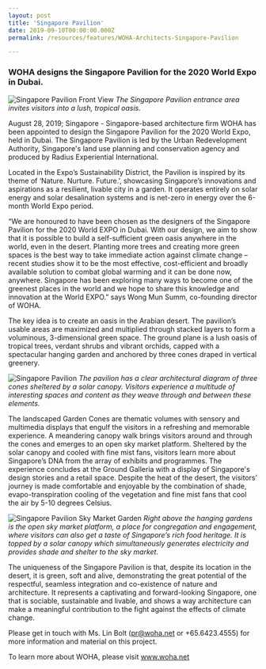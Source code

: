 ```yaml
---
layout: post
title: 'Singapore Pavilion'
date: 2019-09-10T00:00:00.000Z
permalink: /resources/features/WOHA-Architects-Singapore-Pavilion

---
```


### **WOHA designs the Singapore Pavilion for the 2020 World Expo in Dubai.**

![Singapore Pavilion Front View](/images/Singapore-Pavilion-Front-View-1.jpg)
*The Singapore Pavilion entrance area invites visitors into a lush, tropical oasis.*

August 28, 2019; Singapore - Singapore-based architecture firm WOHA has been appointed to design the Singapore Pavilion for the 2020 World Expo, held in Dubai. The Singapore Pavilion is led by the Urban Redevelopment Authority, Singapore's land use planning and conservation agency and produced by Radius Experiential International. 

Located in the Expo’s Sustainability District, the Pavilion is inspired by its theme of ‘Nature. Nurture. Future.’, showcasing Singapore’s innovations and aspirations as a resilient, livable city in a garden. It operates entirely on solar energy and solar desalination systems and is net-zero in energy over the 6-month World Expo period.

“We are honoured to have been chosen as the designers of the Singapore Pavilion for the 2020 World EXPO in Dubai. With our design, we aim to show that it is possible to build a self-sufficient green oasis anywhere in the world, even in the desert. Planting more trees and creating more green spaces is the best way to take immediate action against climate change – recent studies show it to be the most effective, cost-efficient and broadly available solution to combat global warming and it can be done now, anywhere. Singapore has been exploring many ways to become one of the greenest places in the world and we hope to share this knowledge and innovation at the World EXPO.” says Wong Mun Summ, co-founding director of WOHA.

The key idea is to create an oasis in the Arabian desert. The pavilion’s usable areas are maximized and multiplied through stacked layers to form a voluminous, 3-dimensional green space. The ground plane is a lush oasis of tropical trees, verdant shrubs and vibrant orchids, capped with a spectacular hanging garden and anchored by three cones draped in vertical greenery. 

![Singapore Pavilion](/images/Singapore-Pavilion-2.jpg)
*The pavilion has a clear architectural diagram of three cones sheltered by a solar canopy. Visitors experience a multitude of interesting spaces and content as they weave through and between these elements.* 

The landscaped Garden Cones are thematic volumes with sensory and multimedia displays that engulf the visitors in a refreshing and memorable experience. A meandering canopy walk brings visitors around and through the cones and emerges to an open sky market platform. Sheltered by the solar canopy and cooled with fine mist fans, visitors learn more about Singapore’s DNA from the array of exhibits and programmes. The experience concludes at the Ground Galleria with a display of Singapore's design stories and a retail space. Despite the heat of the desert, the visitors’ journey is made comfortable and enjoyable by the combination of shade, evapo-transpiration cooling of the vegetation and fine mist fans that cool the air by 5-10 degrees Celsius.

![Singapore Pavilion Sky Market Garden](/images/Singapore-Pavilion-Hanging-Garden-3.jpg)
*Right above the hanging gardens is the open sky market platform, a place for congregation and engagement, where visitors can also get a taste of Singapore’s rich food heritage. It is topped by a solar canopy which simultaneously generates electricity and provides shade and shelter to the sky market.*

The uniqueness of the Singapore Pavilion is that, despite its location in the desert, it is green, soft and alive, demonstrating the great potential of the respectful, seamless integration and co-existence of nature and architecture. It represents a captivating and forward-looking Singapore, one that is sociable, sustainable and livable, and shows a way architecture can make a meaningful contribution to the fight against the effects of climate change.

Please get in touch with Ms. Lin Bolt (pr@woha.net or +65.6423.4555) for more information and material on this project.

To learn more about WOHA, please visit www.woha.net

